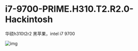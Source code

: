 # i7-9700-PRIME.H310.T2.R2.0-Hackintosh


华硕h310t2r2 黑苹果，intel i7 9700


![img](/https://github.com/epintx/i7-9700-PRIME.H310.T2.R2.0-Hackintosh/blob/main/%E6%88%AA%E5%B1%8F2020-10-16%20%E4%B8%8B%E5%8D%8811.55.33.png)
